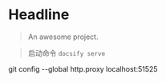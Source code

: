 # Headline

> An awesome project.

> 启动命令
<code>docsify serve</code>

git config --global http.proxy localhost:51525
